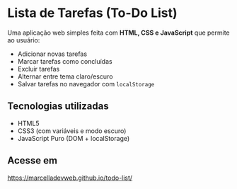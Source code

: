 # Lista de Tarefas (To-Do List)

Uma aplicação web simples feita com **HTML, CSS e JavaScript** que permite ao usuário:

- Adicionar novas tarefas
- Marcar tarefas como concluídas
- Excluir tarefas
- Alternar entre tema claro/escuro
- Salvar tarefas no navegador com `localStorage`

## Tecnologias utilizadas
- HTML5
- CSS3 (com variáveis e modo escuro)
- JavaScript Puro (DOM + localStorage)

## Acesse em
https://marcelladevweb.github.io/todo-list/
